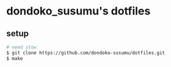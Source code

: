 # dondoko_susumu's dotfiles
## setup
```sh
# need stow
$ git clone https://github.com/dondoko-susumu/dotfiles.git
$ make
```
